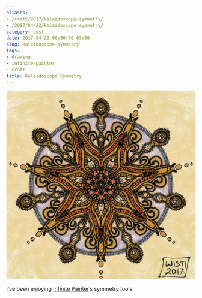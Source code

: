 ```yaml
---
aliases:
- /craft/2017/kalaidoscope-symmetry/
- /2017/04/22/kalaidoscope-symmetry/
category: post
date: 2017-04-22 00:00:00-07:00
slug: kaleidoscope-symmetry
tags:
- drawing
- infinite-painter
- craft
title: Kaleidoscope Symmetry
---
```


![attachments/img/2017/cover-2017-04-22.jpg](../../../attachments/img/2017/cover-2017-04-22.jpg)

I’ve been enjoying [Infinite Painter](http://www.seanbrakefield.com/painter.html)’s symmetry tools.
